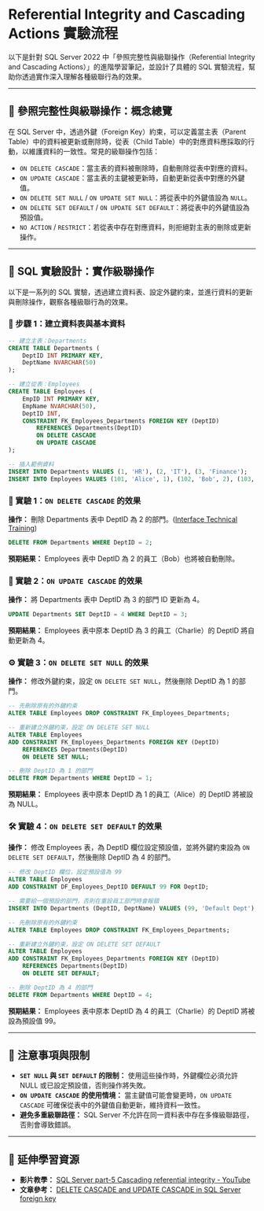 # Referential Integrity and Cascading Actions 實驗流程

以下是針對 SQL Server 2022 中「參照完整性與級聯操作（Referential Integrity and Cascading Actions）」的進階學習筆記，並設計了具體的 SQL 實驗流程，幫助你透過實作深入理解各種級聯行為的效果。

---

## 📘 參照完整性與級聯操作：概念總覽

在 SQL Server 中，透過外鍵（Foreign Key）約束，可以定義當主表（Parent Table）中的資料被更新或刪除時，從表（Child Table）中的對應資料應採取的行動，以維護資料的一致性。常見的級聯操作包括：

- `ON DELETE CASCADE`：當主表的資料被刪除時，自動刪除從表中對應的資料。
- `ON UPDATE CASCADE`：當主表的主鍵被更新時，自動更新從表中對應的外鍵值。
- `ON DELETE SET NULL` / `ON UPDATE SET NULL`：將從表中的外鍵值設為 `NULL`。
- `ON DELETE SET DEFAULT` / `ON UPDATE SET DEFAULT`：將從表中的外鍵值設為預設值。
- `NO ACTION` / `RESTRICT`：若從表中存在對應資料，則拒絕對主表的刪除或更新操作。

---

## 🧪 SQL 實驗設計：實作級聯操作

以下是一系列的 SQL 實驗，透過建立資料表、設定外鍵約束，並進行資料的更新與刪除操作，觀察各種級聯行為的效果。

### 🧱 步驟 1：建立資料表與基本資料

```sql
-- 建立主表：Departments
CREATE TABLE Departments (
    DeptID INT PRIMARY KEY,
    DeptName NVARCHAR(50)
);

-- 建立從表：Employees
CREATE TABLE Employees (
    EmpID INT PRIMARY KEY,
    EmpName NVARCHAR(50),
    DeptID INT,
    CONSTRAINT FK_Employees_Departments FOREIGN KEY (DeptID)
        REFERENCES Departments(DeptID)
        ON DELETE CASCADE
        ON UPDATE CASCADE
);

-- 插入範例資料
INSERT INTO Departments VALUES (1, 'HR'), (2, 'IT'), (3, 'Finance');
INSERT INTO Employees VALUES (101, 'Alice', 1), (102, 'Bob', 2), (103, 'Charlie', 3);
```

### 🔄 實驗 1：`ON DELETE CASCADE` 的效果

**操作：** 刪除 Departments 表中 DeptID 為 2 的部門。([Interface Technical Training](https://www.interfacett.com/class-content/referential-integrity-options-cascade-set-null-and-set-default/?utm_source=chatgpt.com))

```sql
DELETE FROM Departments WHERE DeptID = 2;
```

**預期結果：** Employees 表中 DeptID 為 2 的員工（Bob）也將被自動刪除。

### 🔁 實驗 2：`ON UPDATE CASCADE` 的效果

**操作：** 將 Departments 表中 DeptID 為 3 的部門 ID 更新為 4。

```sql
UPDATE Departments SET DeptID = 4 WHERE DeptID = 3;
```

**預期結果：** Employees 表中原本 DeptID 為 3 的員工（Charlie）的 DeptID 將自動更新為 4。

### ⚙️ 實驗 3：`ON DELETE SET NULL` 的效果

**操作：** 修改外鍵約束，設定 `ON DELETE SET NULL`，然後刪除 DeptID 為 1 的部門。

```sql
-- 先刪除原有的外鍵約束
ALTER TABLE Employees DROP CONSTRAINT FK_Employees_Departments;

-- 重新建立外鍵約束，設定 ON DELETE SET NULL
ALTER TABLE Employees
ADD CONSTRAINT FK_Employees_Departments FOREIGN KEY (DeptID)
    REFERENCES Departments(DeptID)
    ON DELETE SET NULL;

-- 刪除 DeptID 為 1 的部門
DELETE FROM Departments WHERE DeptID = 1;
```

**預期結果：** Employees 表中原本 DeptID 為 1 的員工（Alice）的 DeptID 將被設為 NULL。

### 🛠️ 實驗 4：`ON DELETE SET DEFAULT` 的效果

**操作：** 修改 Employees 表，為 DeptID 欄位設定預設值，並將外鍵約束設為 `ON DELETE SET DEFAULT`，然後刪除 DeptID 為 4 的部門。

```sql
-- 修改 DeptID 欄位，設定預設值為 99
ALTER TABLE Employees
ADD CONSTRAINT DF_Employees_DeptID DEFAULT 99 FOR DeptID;

-- 需要給一個預設的部門，否則在重設員工部門時會報錯
INSERT INTO Departments (DeptID, DeptName) VALUES (99, 'Default Dept');

-- 先刪除原有的外鍵約束
ALTER TABLE Employees DROP CONSTRAINT FK_Employees_Departments;

-- 重新建立外鍵約束，設定 ON DELETE SET DEFAULT
ALTER TABLE Employees
ADD CONSTRAINT FK_Employees_Departments FOREIGN KEY (DeptID)
    REFERENCES Departments(DeptID)
    ON DELETE SET DEFAULT;

-- 刪除 DeptID 為 4 的部門
DELETE FROM Departments WHERE DeptID = 4;
```

**預期結果：** Employees 表中原本 DeptID 為 4 的員工（Charlie）的 DeptID 將被設為預設值 99。

---

## 📌 注意事項與限制

- **`SET NULL` 與 `SET DEFAULT` 的限制：** 使用這些操作時，外鍵欄位必須允許 NULL 或已設定預設值，否則操作將失敗。
- **`ON UPDATE CASCADE` 的使用情境：** 當主鍵值可能會變更時，`ON UPDATE CASCADE` 可確保從表中的外鍵值自動更新，維持資料一致性。
- **避免多重級聯路徑：** SQL Server 不允許在同一資料表中存在多條級聯路徑，否則會導致錯誤。

---

## 🎥 延伸學習資源

- **影片教學：** [SQL Server part-5 Cascading referential integrity - YouTube](https://www.youtube.com/watch?v=qhz7CpSepZ0)
- **文章參考：** [DELETE CASCADE and UPDATE CASCADE in SQL Server foreign key](https://www.sqlshack.com/delete-cascade-and-update-cascade-in-sql-server-foreign-key/)

